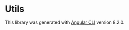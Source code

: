 # Utils

This library was generated with [Angular CLI](https://github.com/angular/angular-cli) version 8.2.0.